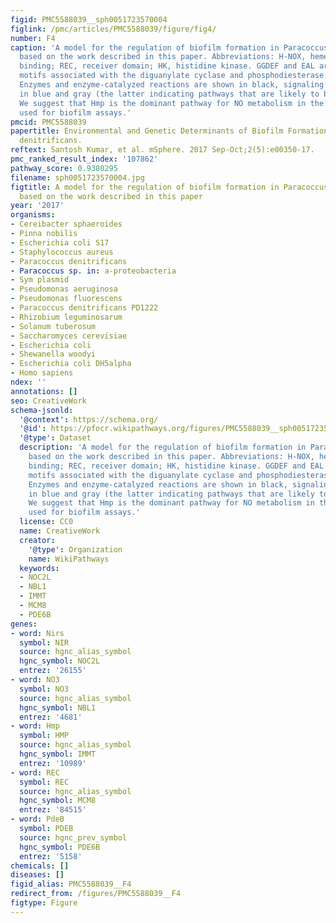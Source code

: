 ```yaml
---
figid: PMC5588039__sph0051723570004
figlink: /pmc/articles/PMC5588039/figure/fig4/
number: F4
caption: 'A model for the regulation of biofilm formation in Paracoccus denitrificans
  based on the work described in this paper. Abbreviations: H-NOX, heme NO and oxygen
  binding; REC, receiver domain; HK, histidine kinase. GGDEF and EAL are sequence
  motifs associated with the diguanylate cyclase and phosphodiesterase, respectively.
  Enzymes and enzyme-catalyzed reactions are shown in black, signaling interactions
  in blue and gray (the latter indicating pathways that are likely to be indirect).
  We suggest that Hmp is the dominant pathway for NO metabolism in the static cultures
  used for biofilm assays.'
pmcid: PMC5588039
papertitle: Environmental and Genetic Determinants of Biofilm Formation in Paracoccus
  denitrificans.
reftext: Santosh Kumar, et al. mSphere. 2017 Sep-Oct;2(5):e00350-17.
pmc_ranked_result_index: '107862'
pathway_score: 0.9380295
filename: sph0051723570004.jpg
figtitle: A model for the regulation of biofilm formation in Paracoccus denitrificans
  based on the work described in this paper
year: '2017'
organisms:
- Cereibacter sphaeroides
- Pinna nobilis
- Escherichia coli S17
- Staphylococcus aureus
- Paracoccus denitrificans
- Paracoccus sp. in: a-proteobacteria
- Sym plasmid
- Pseudomonas aeruginosa
- Pseudomonas fluorescens
- Paracoccus denitrificans PD1222
- Rhizobium leguminosarum
- Solanum tuberosum
- Saccharomyces cerevisiae
- Escherichia coli
- Shewanella woodyi
- Escherichia coli DH5alpha
- Homo sapiens
ndex: ''
annotations: []
seo: CreativeWork
schema-jsonld:
  '@context': https://schema.org/
  '@id': https://pfocr.wikipathways.org/figures/PMC5588039__sph0051723570004.html
  '@type': Dataset
  description: 'A model for the regulation of biofilm formation in Paracoccus denitrificans
    based on the work described in this paper. Abbreviations: H-NOX, heme NO and oxygen
    binding; REC, receiver domain; HK, histidine kinase. GGDEF and EAL are sequence
    motifs associated with the diguanylate cyclase and phosphodiesterase, respectively.
    Enzymes and enzyme-catalyzed reactions are shown in black, signaling interactions
    in blue and gray (the latter indicating pathways that are likely to be indirect).
    We suggest that Hmp is the dominant pathway for NO metabolism in the static cultures
    used for biofilm assays.'
  license: CC0
  name: CreativeWork
  creator:
    '@type': Organization
    name: WikiPathways
  keywords:
  - NOC2L
  - NBL1
  - IMMT
  - MCM8
  - PDE6B
genes:
- word: Nirs
  symbol: NIR
  source: hgnc_alias_symbol
  hgnc_symbol: NOC2L
  entrez: '26155'
- word: NO3
  symbol: NO3
  source: hgnc_alias_symbol
  hgnc_symbol: NBL1
  entrez: '4681'
- word: Hmp
  symbol: HMP
  source: hgnc_alias_symbol
  hgnc_symbol: IMMT
  entrez: '10989'
- word: REC
  symbol: REC
  source: hgnc_alias_symbol
  hgnc_symbol: MCM8
  entrez: '84515'
- word: PdeB
  symbol: PDEB
  source: hgnc_prev_symbol
  hgnc_symbol: PDE6B
  entrez: '5158'
chemicals: []
diseases: []
figid_alias: PMC5588039__F4
redirect_from: /figures/PMC5588039__F4
figtype: Figure
---
```

